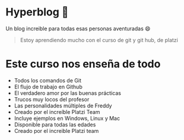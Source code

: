 # Hyperblog 🦅
Un blog increible para todas esas personas aventuradas  😄

>Estoy aprendiendo mucho con el curso de git y git hub, de platzi
>

# Este curso nos enseña de todo
* Todos los comandos de Git
* El flujo de trabajo en Github
* El verdadero amor por las buenas prácticas
* Trucos muy locos del profesor
* Las personalidades múltiples de Freddy
* Creado por el increíble Platzi Team
* Incluye ejemplos en Windows, Linux y Mac
* Disponible para todas las edades
* Creado por el increible Platzi team